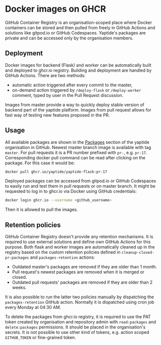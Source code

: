 # Docker images on GHCR

GitHub Container Registry is an organisation-scoped place where Docker containers can be stored and then pulled from freely in GitHub Actions and solutions like gitpod.io or GitHub Codespaces. Yaptide's packages are private and can be accessed only by the organisation members.

## Deployment

Docker images for backend (Flask) and worker can be automatically built and deployed to ghcr.io registry. Building and deployment are handled by GitHub Actions. There are two methods:

- automatic action triggered after every commit to the master,
- on-demand action triggered by `/deploy-flask` or `/deploy-worker` comment, typed by user in the Pull Request discussion.

Images from master provide a way to quickly deploy stable version of backend part of the yaptide platform. Images from pull request allows for fast way of testing new features proposed in the PR.

## Usage

All available packages are shown in the [Packages](https://github.com/orgs/yaptide/packages) section of the yaptide organisation in GitHub. Newest master branch image is available with tag `master`. For pull requests it is a PR number prefixed with `pr-`, e.g. `pr-17`. Corresponding docker pull command can be read after clicking on the package. For this case it would be:
```bash
docker pull ghcr.io/yaptide/yaptide-flask:pr-17
```

Deployed packages can be accessed from gitpod.io or GitHub Codespaces to easily run and test them in pull requests or on master branch. It might be requested to log in to ghcr.io via Docker using GitHub credentials:
```bash
docker login ghcr.io --username <github_username>
```
Then it is allowed to pull the images.

## Retention policies

GitHub Container Registry doesn't provide any retention mechanisms. It is required to use external solutions and define own GitHub Actions for this purpose. Both flask and worker images are automatically cleaned up in the registry based on the custom retention policies defined in `cleanup-closed-pr-packages` and `packages-retention` actions:

- Outdated master's packages are removed if they are older than 1 month.
- Pull request's newest packages are removed when it is merged or closed.
- Outdated pull requests' packages are removed if they are older than 2 weeks.

It is also possible to run the latter two policies manually by dispatching the `packages-retention` GitHub action. Normally it is dispatched using cron job every Monday at 04:30 AM.

To delete the packages from ghcr.io registry, it is required to use the PAT token created by organisation and repository admin with `read:packages` and `delete:packages` permissions. It should be placed in the organisation's secrets. It is not possible to use other kind of tokens, e.g. action scoped `GITHUB_TOKEN` or fine-grained token.
